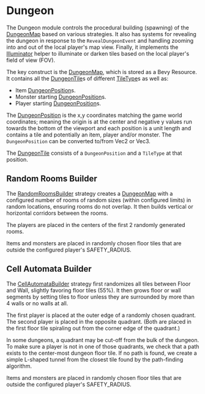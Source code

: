 # Dungeon

The Dungeon module controls the procedural building (spawning) of the [DungeonMap](./dungeon_map/dungeon_map.rs) based on various strategies. It also has systems for revealing the dungeon in response to the `RevealDungeonEvent` and handling zooming into and out of the local player's map view. Finally, it implements the [Illuminator](./illuminator.rs) helper to illuminate or darken tiles based on the local player's field of view (FOV).

The key construct is the [DungeonMap](./dungeon_map/dungeon_map.rs), which is stored as a Bevy Resource. It contains all the [DungeonTile](./dungeon_map/dungeon_tile.rs)s of different [TileType](./dungeon_map/dungeon_tile.rs)s as well as:

- Item [DungeonPosition](./dungeon_map/dungeon_position.rs)s.
- Monster starting [DungeonPosition](./dungeon_map/dungeon_position.rs)s.
- Player starting [DungeonPosition](./dungeon_map/dungeon_position.rs)s.

The [DungeonPosition](./dungeon_map/dungeon_position.rs) is the x,y coordinates matching the game world coordinates; meaning the origin is at the center and negative y values run towards the bottom of the viewport and each position is a unit length and contains a tile and potentially an item, player and/or monster. The `DungeonPosition` can be converted to/from Vec2 or Vec3.

The [DungeonTile](./dungeon_map/dungeon_tile.rs) consists of a `DungeonPosition` and a `TileType` at that position.

## Random Rooms Builder

The [RandomRoomsBuilder](./dungeon_map/random_rooms/random_rooms_builder.rs) strategy creates a [DungeonMap](./dungeon_map/dungeon_map.rs) with a configured number of rooms of random sizes (within configured limits) in random locations, ensuring rooms do not overlap. It then builds vertical or horizontal corridors between the rooms.

The players are placed in the centers of the first 2 randomly generated rooms.

Items and monsters are placed in randomly chosen floor tiles that are outside the configured player's SAFETY_RADIUS.

## Cell Automata Builder

The [CellAutomataBuilder](./dungeon_map/cell_automata/cell_automata_builder.rs) strategy first randomizes all tiles between Floor and Wall, slightly favoring floor tiles (55%). It then grows floor or wall segments by setting tiles to floor unless they are surrounded by more than 4 walls or no walls at all.

The first player is placed at the outer edge of a randomly chosen quadrant. The second player is placed in the opposite quadrant. (Both are placed in the first floor tile spiraling out from the corner edge of the quadrant.)

In some dungeons, a quadrant may be cut-off from the bulk of the dungeon. To make sure a player is not in one of those quadrants, we check that a path exists to the center-most dungeon floor tile. If no path is found, we create a simple L-shaped tunnel from the closest tile found by the path-finding algorithm.

Items and monsters are placed in randomly chosen floor tiles that are outside the configured player's SAFETY_RADIUS.

